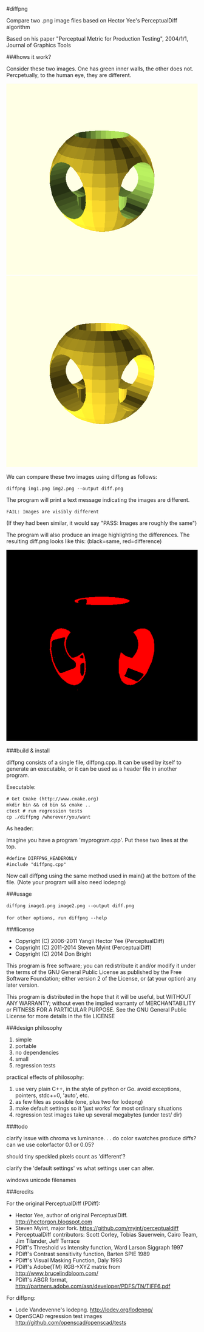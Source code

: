 #diffpng

Compare two .png image files based on Hector Yee's PerceptualDiff algorithm

Based on his paper "Perceptual Metric for Production Testing", 2004/1/1, Journal of Graphics Tools

###hows it work?

Consider these two images. One has green inner walls, the other does not. 
Percpetually, to the human eye, they are different. 

![OpenSCAD Color example](/test/basic/ossphere_color2.png "OpenSCAD Color")
![OpenSCAD Monotone example](/test/basic/ossphere_mono.png "OpenSCAD Monotone")

We can compare these two images using diffpng as follows:

    diffpng img1.png img2.png --output diff.png

The program will print a text message indicating the images are 
different. 

    FAIL: Images are visibly different

(If they had been similar, it would say "PASS: Images are roughly the same")

The program will also produce an image highlighting the differences. 
The resulting diff.png looks like this: (black=same, red=difference)

![diffpng result](/test/basic/diffpng_example.png "diffpng example")

###build & install

diffpng consists of a single file, diffpng.cpp. It can be used by
itself to generate an executable, or it can be used as a header file
in another program.

Executable:

    # Get Cmake (http://www.cmake.org)
    mkdir bin && cd bin && cmake ..
    ctest # run regression tests
    cp ./diffpng /wherever/you/want

As header:

Imagine you have a program 'myprogram.cpp'. Put these two lines at the top.

    #define DIFFPNG_HEADERONLY
    #include "diffpng.cpp"

Now call diffpng using the same method used in main() at the bottom of the file.
(Note your program will also need lodepng)

###usage

    diffpng image1.png image2.png --output diff.png

    for other options, run diffpng --help

###license

* Copyright (C) 2006-2011 Yangli Hector Yee (PerceptualDiff)
* Copyright (C) 2011-2014 Steven Myint (PerceptualDiff)
* Copyright (C) 2014 Don Bright

This program is free software; you can redistribute it and/or modify it under
the terms of the GNU General Public License as published by the Free Software
Foundation; either version 2 of the License, or (at your option) any later
version.

This program is distributed in the hope that it will be useful, but WITHOUT ANY
WARRANTY; without even the implied warranty of MERCHANTABILITY or FITNESS FOR A
PARTICULAR PURPOSE.  See the GNU General Public License for more details in the
file LICENSE

###design philosophy

1. simple
2. portable
3. no dependencies
4. small
5. regression tests

practical effects of philosophy:

1. use very plain C++, in the style of python or Go. 
   avoid exceptions, pointers, stdc++0, 'auto', etc.
2. as few files as possible (one, plus two for lodepng)
3. make default settings so it 'just works' for most ordinary situations
4. regression test images take up several megabytes (under test/ dir)

###todo

clarify issue with chroma vs luminance. . . do color swatches produce diffs?
can we use colorfactor 0.1 or 0.05? 

should tiny speckled pixels count as 'different'?

clarify the 'default settings' vs what settings user can alter.

windows unicode filenames

###credits

For the original PerceptualDiff (PDiff):

* Hector Yee, author of original PerceptualDiff. http://hectorgon.blogspot.com
* Steven Myint, major fork. https://github.com/myint/perceptualdiff 
* PerceptualDiff contributors: Scott Corley, Tobias Sauerwein, Cairo Team, Jim Tilander, Jeff Terrace
* PDiff's Threshold vs Intensity function, Ward Larson Siggraph 1997
* PDiff's Contrast sensitivity function, Barten SPIE 1989
* PDiff's Visual Masking Function, Daly 1993
* PDiff's Adobe(TM) RGB->XYZ matrix from http://www.brucelindbloom.com/
* PDiff's ABGR format, http://partners.adobe.com/asn/developer/PDFS/TN/TIFF6.pdf

For diffpng:

* Lode Vandevenne's lodepng. http://lodev.org/lodepng/
* OpenSCAD regression test images http://github.com/openscad/openscad/tests
